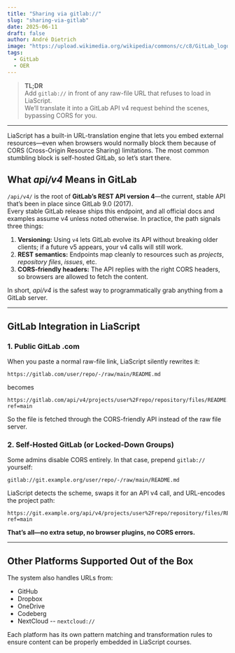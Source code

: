 ```yaml
---
title: "Sharing via gitlab://"
slug: "sharing-via-gitlab"
date: 2025-06-11
draft: false
author: André Dietrich
image: "https://upload.wikimedia.org/wikipedia/commons/c/c8/GitLab_logo_%282%29.svg"
tags:
  - GitLab
  - OER
---
```


> **TL;DR**  
> Add `gitlab://` in front of any raw-file URL that refuses to load in LiaScript.  
> We’ll translate it into a GitLab API v4 request behind the scenes, bypassing CORS for you.

---

LiaScript has a built-in URL-translation engine that lets you embed external resources—even when browsers would normally block them because of CORS (Cross-Origin Resource Sharing) limitations. The most common stumbling block is self-hosted GitLab, so let’s start there.

## What *api/v4* Means in GitLab

`/api/v4/` is the root of **GitLab’s REST API version 4**—the current, stable API that’s been in place since GitLab 9.0 (2017).<br>
Every stable GitLab release ships this endpoint, and all official docs and examples assume v4 unless noted otherwise. In practice, the path signals three things:

1. **Versioning:** Using `v4` lets GitLab evolve its API without breaking older clients; if a future v5 appears, your v4 calls will still work.  
2. **REST semantics:** Endpoints map cleanly to resources such as *projects*, *repository files*, *issues*, etc.  
3. **CORS-friendly headers:** The API replies with the right CORS headers, so browsers are allowed to fetch the content.

In short, *api/v4* is the safest way to programmatically grab anything from a GitLab server.

---

## GitLab Integration in LiaScript

### 1. Public GitLab .com

When you paste a normal raw-file link, LiaScript silently rewrites it:

```text
https://gitlab.com/user/repo/-/raw/main/README.md
````

becomes

```text
https://gitlab.com/api/v4/projects/user%2Frepo/repository/files/README.md/raw?ref=main
```

So the file is fetched through the CORS-friendly API instead of the raw file server.

### 2. Self-Hosted GitLab (or Locked-Down Groups)

Some admins disable CORS entirely. In that case, prepend `gitlab://` yourself:

```text
gitlab://git.example.org/user/repo/-/raw/main/README.md
```

LiaScript detects the scheme, swaps it for an API v4 call, and URL-encodes the project path:

```text
https://git.example.org/api/v4/projects/user%2Frepo/repository/files/README.md/raw?ref=main
```

**That’s all—no extra setup, no browser plugins, no CORS errors.**

---

## Other Platforms Supported Out of the Box

The system also handles URLs from:

- GitHub
- Dropbox
- OneDrive
- Codeberg
- NextCloud -- `nextcloud://`

Each platform has its own pattern matching and transformation rules to ensure content can be properly embedded in LiaScript courses.